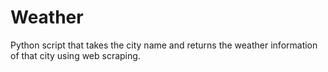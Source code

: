 # Weather
 Python script that takes the city name and returns the weather information of that city using web scraping.
